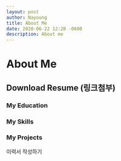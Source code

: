 ```yaml
---   
layout: post  
author: Nayoung  
title: About Me  
date: 2020-06-22 12:20 -0600  
description: About me
---  
```


# About Me
## Download Resume (링크첨부)
### My Education
### My Skills
### My Projects

이력서 작성하기
